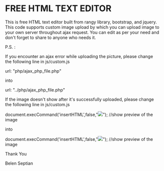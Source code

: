 # FREE HTML TEXT EDITOR

This is free HTML text editor built from rangy library, bootstrap, and jquery. This code supports custom image upload by which you can upload image to your own server throughout ajax request. You can edit as per your need and don't forget to share to anyone who needs it.

P.S. : 

If you encounter an ajax error while uploading the picture, please change the following line in js/custom.js

url: "php/ajax_php_file.php"

into

url: "../php/ajax_php_file.php"


If the image doesn't show after it's successfully uploaded, please change the following line in js/custom.js

document.execCommand('insertHTML',false,"<img class='img-responsive' src='php/uploaded_image/"+data+"'>"); //show preview of the image

into

document.execCommand('insertHTML',false,"<img class='img-responsive' src='../php/uploaded_image/"+data+"'>"); //show preview of the image


Thank You

Belen Septian


  
 
